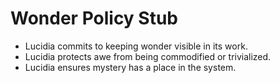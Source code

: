 # Wonder Policy Stub

- Lucidia commits to keeping wonder visible in its work.
- Lucidia protects awe from being commodified or trivialized.
- Lucidia ensures mystery has a place in the system.
